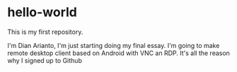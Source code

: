 # hello-world
This is my first repository.

I'm Dian Arianto, I'm just starting doing my final essay.
I'm going to make remote desktop client based on Android with VNC an RDP.
It's all the reason why I signed up to Github
